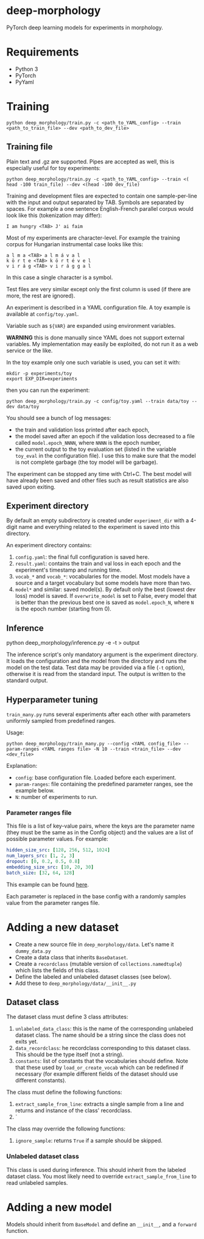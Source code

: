 # deep-morphology

PyTorch deep learning models for experiments in morphology.

# Requirements

* Python 3
* PyTorch
* PyYaml

# Training

    python deep_morphology/train.py -c <path_to_YAML_config> --train <path_to_train_file> --dev <path_to_dev_file>

## Training file

Plain text and .gz are supported. Pipes are accepted as well, this is
especially useful for toy experiments:

    python deep_morphology/train.py -c <path_to_YAML_config> --train <( head -100 train_file) --dev <(head -100 dev_file)

Training and development files are expected to contain one sample-per-line with
the input and output separated by TAB. Symbols are separated by spaces. For
example a one sentence English-French parallel corpus would look like this
(tokenization may differ):

~~~
I am hungry <TAB> J' ai faim
~~~

Most of my experiments are character-level.
For example the training corpus for Hungarian instrumental case looks like this:

~~~
a l m a <TAB> a l m á v a l
k ö r t e <TAB> k ö r t é v e l
v i r á g <TAB> v i r á g g a l
~~~

In this case a single character is a symbol.

Test files are very similar except only the first column is used (if there are
more, the rest are ignored).

An experiment is described in a YAML configuration file. A toy example is available at `config/toy.yaml`.

Variable such as `${VAR}` are expanded using environment variables.

**WARNING** this is done manually since YAML does not support external variables.
My implementation may easily be exploited, do not run it as a web service or the like.

In the toy example only one such variable is used, you can set it with:

    mkdir -p experiments/toy
    export EXP_DIR=experiments

then you can run the experiment:

    python deep_morphology/train.py -c config/toy.yaml --train data/toy --dev data/toy

You should see a bunch of log messages:

* the train and validation loss printed after each epoch,
* the model saved after an epoch if the validation loss decreased to a file
  called `model.epoch_NNNN`, where `NNNN` is the epoch number,
* the current output to the toy evaluation set (listed in the variable `toy_eval` in
  the configuration file). I use this to make sure that the model is not
  complete garbage (the toy model will be garbage).

The experiment can be stopped any time with Ctrl+C. The best model will have
already been saved and other files such as result statistics are also saved upon exiting.

## Experiment directory

By default an empty subdirectory is created under `experiment_dir` with a
4-digit name and everything related to the experiment is saved into this
directory.

An experiment directory contains:

1. `config.yaml`: the final full configuration is saved here.
2. `result.yaml`: contains the train and val loss in each epoch and the
   experiment's timestamp and running time.
3. `vocab_*` and `vocab_*`: vocabularies for the model. Most models have a
   source and a target vocabulary but some models have more than two.
4. `model*` and similar: saved model(s). By default only the best (lowest dev
   loss) model is saved. If `overwrite_model` is set to False, every model that
   is better than the previous best one is saved as `model.epoch_N`, where `N`
   is the epoch number (starting from 0).

## Inference

   python deep_morphology/inference.py -e <EXPERIMENT DIR> -t <TEST FILE> > output

The inference script's only mandatory argument is the experiment directory. It
loads the configuration and the model from the directory and runs the model on
the test data. Test data may be provided via a file (`-t` option), otherwise it
is read from the standard input. The output is written to the standard output.

## Hyperparameter tuning

`train_many.py` runs several experiments after each other with parameters
uniformly sampled from predefined ranges.

Usage:

    python deep_morphology/train_many.py --config <YAML config_file> --param-ranges <YAML ranges file> -N 10 --train <train_file> --dev <dev_file>

Explanation:

* `config`: base configuration file. Loaded before each experiment.
* `param-ranges`: file containing the predefined parameter ranges, see the
  example below.
* `N`: number of experiments to run.

### Parameter ranges file

This file is a list of key-value pairs, where the keys are the parameter name
(they must be the same as in the Config object) and the values are a list of
possible parameter values. For example:

~~~yaml
hidden_size_src: [128, 256, 512, 1024]
num_layers_src: [1, 2, 3]
dropout: [0, 0.2, 0.5, 0.8]
embedding_size_src: [10, 20, 30]
batch_size: [32, 64, 128]
~~~

This example can be found
[here](https://github.com/juditacs/deep-morphology/blob/master/config/tagging/param_ranges.yaml).

Each parameter is replaced in the base config with a randomly samples value
from the parameter ranges file.

# Adding a new dataset

* Create a new source file in `deep_morphology/data`. Let's name it
  `dummy_data.py`
* Create a data class that inherits `BaseDataset`.
* Create a `recordclass` (mutable version of `collections.namedtuple`) which
  lists the fields of this class.
* Define the labeled and unlabeled dataset classes (see below).
* Add these to `deep_morphology/data/__init__.py`

## Dataset class

The dataset class must define 3 class attributes:

1. `unlabeled_data_class`: this is the name of the corresponding unlabeled dataset class. The name should be a string since the class does not exits yet.
2. `data_recordclass`: he recordclass corresponding to this dataset class. This should be the type itself (not a string).
3. `constants`: list of constants that the vocabularies should define. Note that these used by `load_or_create_vocab` which can be redefined if necessary (for example different fields of the dataset should use different constants).

The class must define the following functions:

1. `extract_sample_from_line`: extracts a single sample from a line and returns and instance of the class' recordclass.
2. `

The class may override the following functions:

1. `ignore_sample`: returns `True` if a sample should be skipped.

### Unlabeled dataset class

This class is used during inference.  This should inherit from the labeled
dataset class.  You most likely need to override `extract_sample_from_line` to
read unlabeled samples.


# Adding a new model

Models should inherit from `BaseModel` and define an `__init__`, and a `forward` function.
